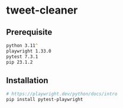 # tweet-cleaner

## Prerequisite
```zsh
python 3.11^
playwright 1.33.0
pytest 7.3.1
pip 23.1.2
```



## Installation
```zsh
# https://playwright.dev/python/docs/intro
pip install pytest-playwright
```

